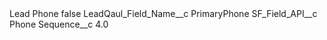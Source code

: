 <?xml version="1.0" encoding="UTF-8"?>
<CustomMetadata xmlns="http://soap.sforce.com/2006/04/metadata" xmlns:xsi="http://www.w3.org/2001/XMLSchema-instance" xmlns:xsd="http://www.w3.org/2001/XMLSchema">
    <label>Lead Phone</label>
    <protected>false</protected>
    <values>
        <field>LeadQaul_Field_Name__c</field>
        <value xsi:type="xsd:string">PrimaryPhone</value>
    </values>
    <values>
        <field>SF_Field_API__c</field>
        <value xsi:type="xsd:string">Phone</value>
    </values>
    <values>
        <field>Sequence__c</field>
        <value xsi:type="xsd:double">4.0</value>
    </values>
</CustomMetadata>
